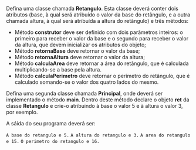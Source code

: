 Defina uma classe chamada **Retangulo**. Esta classe deverá conter dois atributos (base, à qual será atribuído o valor da base do retângulo, e a outra chamada altura, à qual será atribuída a altura do retângulo) e três métodos:

- Método **construtor** deve ser definido com dois parâmetros inteiros: o primeiro para receber o valor da base e o segundo para receber o valor da altura, que devem inicializar os atributos do objeto;
- Método **retornaBase** deve retornar o valor da base;
- Método **retornaAltura** deve retornar o valor da altura;
- Método **calculaArea** deve retornar a área do retângulo, que é calculada multiplicando-se a base pela altura.
- Método **calculaPerimetro** deve retornar o perímetro do retângulo, que é calculado somando-se o valor dos quatro lados do mesmo.

Defina uma segunda classe chamada **Principal**, onde deverá ser implementado o método **main**. Dentro deste método declare o objeto **ret** da classe **Retangulo** e crie-o atribuindo à base o valor 5 e à altura o valor 3, por exemplo.

A sáida do seu programa deverá ser:

```A base do retangulo e 5.```
```A altura do retangulo e 3.```
```A area do retangulo e 15.```
```O perimetro do retangulo e 16.```